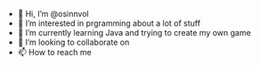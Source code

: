 - 👋 Hi, I’m @osinnvol
- 👀 I’m interested in prgramming about a lot of stuff
- 🌱 I’m currently learning Java and trying to create my own game 
- 💞️ I’m looking to collaborate on
- 📫 How to reach me 

<!---
osinnvol/osinnvol is a ✨ special ✨ repository because its `README.md` (this file) appears on your GitHub profile.
You can click the Preview link to take a look at your changes.
--->
